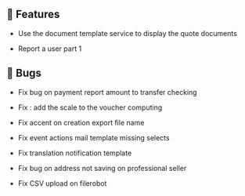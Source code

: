 ## 🚀 Features

- Use the document template service to display the quote documents

- Report a user part 1


## 🐛 Bugs

- Fix bug on payment report amount to transfer checking

- Fix : add the scale to the voucher computing

- Fix accent on creation export file name

- Fix event actions mail template missing selects

- Fix translation notification template

- Fix bug on address not saving on professional seller

- Fix CSV upload on filerobot